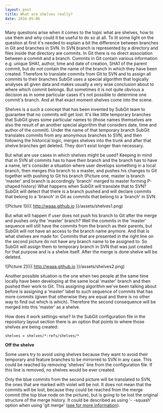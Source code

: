 ```yaml
---
layout: post
title: What are shelves really?
date: 2016-05-06
---
```

Many questions arise when it comes to the topic what are shelves, how to
use them and why could it be useful to do so at all. To lit some light on
the question at first it's needed to explain a bit the difference between
branches in Git and branches in SVN. In SVN branch is represented by a
directory and files inside that directory are commits. In Git there is no direct
association between a commit and a branch. Commits in Git contain various
information e.g. unique SHA1, author, time and date of creation, SHA1 of
the parent commit, but do not contain the name of the branch in which they
have been created. Therefore to translate commits from Git to SVN and to
assign all commits to their branches SubGit uses a special algorithm that
logically analyses all given data and makes usually a very wise conclusion
about to where which commit belongs.
But sometimes it is not quite obvious a decision as in some particular cases it's not possible to determine one commit's branch.
And at that exact moment shelves come into the scene.

Shelves is a such a concept that has been invented by SubGit team to
guarantee that no commits will get lost. It's like little temporary
branches that SubGit gives some particular names to (those names
themselves are also the result of an another special algorithm that
considers date, time and author of the commit). Under the name of that
temporary branch SubGit translates commits from any anonymous branches to
SVN, and then following the
historical logic, merges shelves into the trunk and after that shelve
branches get deleted. They don't exist longer than necessary.

But what are use cases in which shelves might be used?
Keeping in mind that in SVN all commits has to have their branch and the
branch has to have a name, let's consider a situation where user develops
something in a local branch, then merges this branch to a master, and
pushes his changes to Git together with pushing to Git his
branch (Picture one, master is branch 'master' and branch is accordingly 'branch' merged to master forming P-shaped history)
What happens when SubGit will translate that to SVN? SubGit will
detect that there is a branch pushed and will declare commits that belong to a 'branch' in Git as commits that belong to a 'branch' in SVN.

![Picture 1]({{ http://waaa.github.io }}/assets/shelves1.png)

But what will happen if user does not push his branch to Git after
the merge and pushes only the 'master' branch? Well the commits in the
'master' sequence will still have the commits from the branch as their
parents, but SubGit will not have an access to the branch name anymore.
And that is what shelves are made for.
Commits that are presented in the right line on the second picture do not have any branch name to be assigned to. So SubGit will assign them to temporary branch in SVN that was just created for that purpose and is a shelve itself. After the merge is done shelve will be deleted.

![Picture 2]({{ http://waaa.github.io }}/assets/shelves2.png)

Another possible situation is the one when two people at the
same time locally have been developing at the same local 'master' branch
and then pushed their work to Git.
This assigning algorithm we've been talking about before is assigning a 'master' label to such sequence
of commits that has more commits (given that otherwise they are equal and there is no other way to find out which is which).
Therefore the second consequence will be merged into
this 'master' as a shelve.

How does it work settings-wise? In the SubGit configuration file in the repository layout section there is
an option that points to where those shelves are being created:

    shelves = shelves/*:refs/shelves/*

**Off the shelve**

Some users try to avoid using shelves because they want to avoid their
temporary and feature branches to be mirrorred to SVN in any case. This could be reached by
removing 'shelves' line from the configuration file. If this line is
removed, no shelves would be ever created.

Only the blue commits from the second picture will be translated to SVN, the ones that are marked with violet will be not.
It does not mean that the commits will be lost, because they could be reached from the merge commit (the top blue node on the picture), but is going to be lost the original structure of the merge history. It could be described as using '- -squash' option when using 'git merge' (<a href="http://365git.tumblr.com/post/4364212086/git-merge-squash">see for more information</a>).




